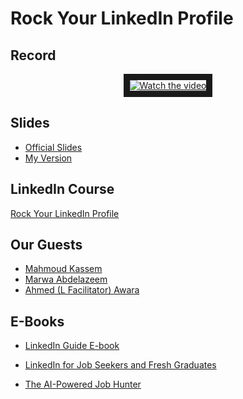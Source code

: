 # Rock Your LinkedIn Profile

## Record

<p align="center"> <a href="https://www.facebook.com/GDSC.DELTA.UNIV/videos/3954697104815719/?mibextid=Nif5oz" target="_blank">
 <img src="https://i.imgur.com/oVePvz9.jpeg" alt="Watch the video" border="10" />
</a>

## Slides

- [Official Slides](https://www.google.com/url?sa=t&rct=j&q=&esrc=s&source=web&cd=&cad=rja&uact=8&ved=2ahUKEwjxvaXj8P__AhWzXaQEHfEDDO0QFnoECBEQAQ&url=https%3A%2F%2Fbusiness.linkedin.com%2Fcontent%2Fdam%2Fme%2Fbusiness%2Fen-us%2Fmarketing-solutions%2Fagency%2Fdecks%2FRock-Your-Profile---site-version.pdf&usg=AOvVaw1eMXLHm2aVQr_strwe9tiI&opi=89978449)
- [My Version](https://github.com/AhmedUZaki/Rock-Your-LinkedIn-Profile/blob/main/Rock-Your-Profile%20Zaki's%20Version.pdf)


## LinkedIn Course

[Rock Your LinkedIn Profile](https://www.linkedin.com/learning/rock-your-linkedin-profile/connect-to-opportunity-with-linkedin)

## Our Guests

- [Mahmoud Kassem]( https://www.linkedin.com/in/mahmoudkassem30/)
- [Marwa Abdelazeem](https://www.linkedin.com/in/marwaabdelazeem/)
-  [Ahmed (L Facilitator) Awara](https://www.linkedin.com/in/ahmedawarapersonalbranding/)

##  E-Books

- [LinkedIn Guide E-book](https://www.linkedin.com/in/marwaabdelazeem/overlay/1635522954372/single-media-viewer/?profileId=ACoAADG3pA0BAqlKUu0MOLzDnEyZ6YHyrTeZ0b0)
- [LinkedIn for Job Seekers and Fresh Graduates](https://www.linkedin.com/feed/update/urn:li:activity:6891789640207343616/?updateEntityUrn=urn%3Ali%3Afs_feedUpdate%3A%28V2%2Curn%3Ali%3Aactivity%3A6891789640207343616%29)

- [The AI-Powered Job Hunter](https://www.linkedin.com/feed/update/urn:li:activity:7056361843606401024/?updateEntityUrn=urn%3Ali%3Afs_feedUpdate%3A%28V2%2Curn%3Ali%3Aactivity%3A7056361843606401024%29)